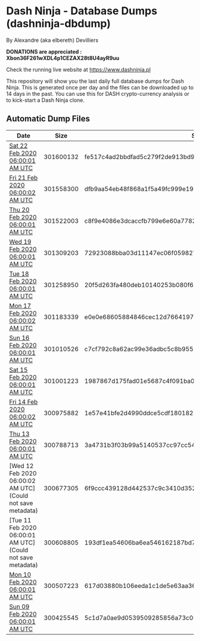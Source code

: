 # Dash Ninja - Database Dumps (dashninja-dbdump)
By Alexandre (aka elbereth) Devilliers

**DONATIONS are appreciated : Xbon36F261wXDL4p1CEZAX28t8U4ayR9uu**

Check the running live website at https://www.dashninja.pl

This repository will show you the last daily full database dumps for Dash Ninja. This is generated once per day and the files can be downloaded up to 14 days in the past.
You can use this for DASH crypto-currency analysis or to kick-start a Dash Ninja clone.


## Automatic Dump Files
| Date | Size | SHA256 |
|--|--|--|
| [Sat 22 Feb 2020 06:00:01 AM UTC](https://transfer.sh/XSW3C/dashninja-dbdump-20200222070001.tar.bz2) | 301600132 | fe517c4ad2bbdfad5c279f2de913bd98a293e197410091cc0c8aa5aaa6a25deb | 
| [Fri 21 Feb 2020 06:00:02 AM UTC](https://transfer.sh/hlDUW/dashninja-dbdump-20200221070002.tar.bz2) | 301558300 | dfb9aa54eb48f868a1f5a49fc999e196287581701002fa87edc9bbee005c4c3c | 
| [Thu 20 Feb 2020 06:00:01 AM UTC]() | 301522003 | c8f9e4086e3dcaccfb799e6e60a7782eef9b3e439e0a481944478f998cf67321 | 
| [Wed 19 Feb 2020 06:00:01 AM UTC](https://transfer.sh/j7OzR/dashninja-dbdump-20200219070001.tar.bz2) | 301309203 | 72923088bba03d11147ec06f059827e0f91da4ea8be55032bae97ff00ae26e90 | 
| [Tue 18 Feb 2020 06:00:01 AM UTC](https://transfer.sh/ZKmgu/dashninja-dbdump-20200218070001.tar.bz2) | 301258950 | 20f5d263fa480deb10140253b080f6bcef211a20e75ab1b8b2c3575bac69853e | 
| [Mon 17 Feb 2020 06:00:02 AM UTC](https://transfer.sh/hDmN1/dashninja-dbdump-20200217070002.tar.bz2) | 301183339 | e0e0e68605884846cec12d7664197a9d5ac861524f794f6f34faab720455b721 | 
| [Sun 16 Feb 2020 06:00:01 AM UTC](https://transfer.sh/Z5rq1/dashninja-dbdump-20200216070001.tar.bz2) | 301010526 | c7cf792c8a62ac99e36adbc5c8b95520168fc4596cf9b87dd36118c41011013f | 
| [Sat 15 Feb 2020 06:00:01 AM UTC](https://transfer.sh/DSzAS/dashninja-dbdump-20200215070001.tar.bz2) | 301001223 | 1987867d175fad01e5687c4f091ba0adfe85a926277abd712aa8fda4ca4740be | 
| [Fri 14 Feb 2020 06:00:02 AM UTC](https://transfer.sh/uZPDm/dashninja-dbdump-20200214070002.tar.bz2) | 300975882 | 1e57e41bfe2d4990ddce5cdf1801825da6c1ace2b005721ae2d455448b9bd0e1 | 
| [Thu 13 Feb 2020 06:00:01 AM UTC]() | 300788713 | 3a4731b3f03b99a5140537cc97cc54f36f870b9df64cd27cf73a4b0cd804542a | 
| [Wed 12 Feb 2020 06:00:02 AM UTC](Could not save metadata) | 300677305 | 6f9ccc439128d442537c9c3410d3529eb93bdd0d6bf05418ab79153f6e60ad9c | 
| [Tue 11 Feb 2020 06:00:01 AM UTC](Could not save metadata) | 300608805 | 193df1ea54606ba6ea546162187bd7f667253594402390463fed048ae38491f0 | 
| [Mon 10 Feb 2020 06:00:01 AM UTC](https://transfer.sh/1zAfS/dashninja-dbdump-20200210070001.tar.bz2) | 300507223 | 617d03880b106eeda1c1de5e63aa36298c48df2edfbb108b266c5f4b32e6d6f6 | 
| [Sun 09 Feb 2020 06:00:01 AM UTC](https://transfer.sh/S9kYs/dashninja-dbdump-20200209070001.tar.bz2) | 300425545 | 5c1d7a0ae9d0539509285856a73c006c022bf1bdd6224986d12f0214e7631090 | 

